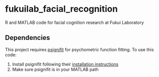# fukuilab_facial_recognition
R and MATLAB code for facial cognition research at Fukui Laboratory

## Dependencies
This project requires [psignifit](https://github.com/wichmann-lab/psignifit) for psychometric function fitting. 
To use this code:
1. Install psignifit following their [installation instructions](https://github.com/wichmann-lab/psignifit/wiki/Installation)
2. Make sure psignifit is in your MATLAB path
